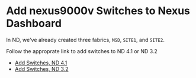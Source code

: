 # Add nexus9000v Switches to Nexus Dashboard

In ND, we've already created three fabrics, `MSD`, `SITE1`, and `SITE2`.

Follow the approprate link to add switches to ND 4.1 or ND 3.2

- [Add Switches, ND 4.1](./nd4_add_switches.md)
- [Add Switches, ND 3.2](./nd3_add_switches.md)
